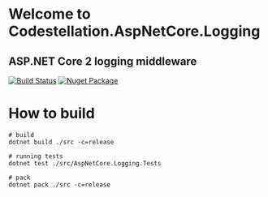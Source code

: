 # Welcome to Codestellation.AspNetCore.Logging
## ASP.NET Core 2 logging middleware

[![Build Status](https://ci.appveyor.com/api/projects/status/equ0aa5jgorhya73?svg=true)](https://ci.appveyor.com/project/codestellation/aspnetcore-logging)
[![Nuget Package](https://badgen.net/nuget/v/Codestellation.AspNetCore.Logging)](https://www.nuget.org/packages/Codestellation.AspNetCore.Logging/)

# How to build
```
# build
dotnet build ./src -c=release

# running tests
dotnet test ./src/AspNetCore.Logging.Tests

# pack
dotnet pack ./src -c=release
```